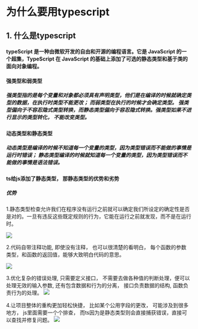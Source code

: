 # 为什么要用typescript

## 1. 什么是typescript
####  typeScript 是一种由微软开发的自由和开源的编程语言。它是 JavaScript 的一个超集，TypeScript 在 JavaScript 的基础上添加了可选的静态类型和基于类的面向对象编程。


#### 强类型和弱类型

#####  强类型指的是每个变量和对象都必须具有声明类型，他们是在编译的时候就确定类型的数据，在执行时类型不能更改； 而弱类型在执行的时候才会确定类型。 强类型偏向于不容忍隐式类型转换，而静态类型偏向于容忍隐式转换。强类型如果不进行显示的类型转化， 不能改变类型。



#### 动态类型和静态类型

#####  动态类型是编译的时候不知道每一个变量的类型，因为类型错误而不能做的事情是运行时错误；  静态类型编译的时候就知道每一个变量的类型，因为类型错误而不能做的事情是语法错误。



#### ts给js添加了静态类型， 那静态类型的优势和劣势
##### 优势
1.静态类型检查允许我们在程序没有运行之前就可以确定我们所设定的确定性是否是对的。一旦有违反这些既定规则的行为，它能在运行之前就发现，而不是在运行时。

![](https://user-images.githubusercontent.com/15681693/48350355-dca9eb00-e6c1-11e8-85b3-15db7989a9f9.png)


2.代码自带注释功能, 即使没有注释， 也可以很清楚的看明白， 每个函数的参数类型，和函数的返回值，能够大致明白代码的意思。

![](https://user-images.githubusercontent.com/15681693/48388155-54fcc480-e733-11e8-99b5-a0f56bd1516b.png)


3.优化复杂的错误处理, 只需要定义接口， 不需要去做各种值的判断处理，便可以处理无效的输入参数, 
  还有包含数据和行为的分离， 接口负责数据的结构,  函数负责行为的处理。
![](https://user-images.githubusercontent.com/15681693/48411694-41764b80-e77d-11e8-8a2c-606a8b1d5ec1.png)

4.让项目整体的重构更加轻松快捷， 比如某个公用字段的更改， 可能涉及到很多地方， js里面需要一个个排查， 而ts因为是静态类型则会直接捕获错误，直接可以查找并修复问题。
![](https://user-images.githubusercontent.com/15681693/48412303-3d4b2d80-e77f-11e8-9bf9-799b39fd7a30.png)



